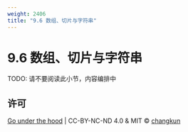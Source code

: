 ```yaml
---
weight: 2406
title: "9.6 数组、切片与字符串"
---
```


# 9.6 数组、切片与字符串

TODO: 请不要阅读此小节，内容编排中


## 许可

[Go under the hood](https://github.com/changkun/go-under-the-hood) | CC-BY-NC-ND 4.0 & MIT &copy; [changkun](https://changkun.de)